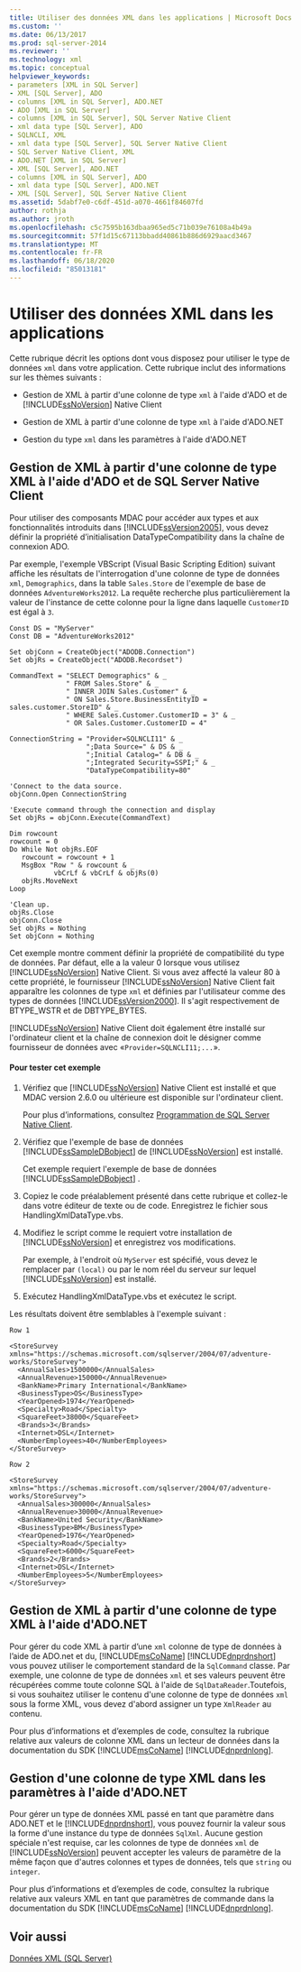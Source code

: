 ```yaml
---
title: Utiliser des données XML dans les applications | Microsoft Docs
ms.custom: ''
ms.date: 06/13/2017
ms.prod: sql-server-2014
ms.reviewer: ''
ms.technology: xml
ms.topic: conceptual
helpviewer_keywords:
- parameters [XML in SQL Server]
- XML [SQL Server], ADO
- columns [XML in SQL Server], ADO.NET
- ADO [XML in SQL Server]
- columns [XML in SQL Server], SQL Server Native Client
- xml data type [SQL Server], ADO
- SQLNCLI, XML
- xml data type [SQL Server], SQL Server Native Client
- SQL Server Native Client, XML
- ADO.NET [XML in SQL Server]
- XML [SQL Server], ADO.NET
- columns [XML in SQL Server], ADO
- xml data type [SQL Server], ADO.NET
- XML [SQL Server], SQL Server Native Client
ms.assetid: 5dabf7e0-c6df-451d-a070-4661f84607fd
author: rothja
ms.author: jroth
ms.openlocfilehash: c5c7595b163dbaa965ed5c71b039e76108a4b49a
ms.sourcegitcommit: 57f1d15c67113bbadd40861b886d6929aacd3467
ms.translationtype: MT
ms.contentlocale: fr-FR
ms.lasthandoff: 06/18/2020
ms.locfileid: "85013181"
---
```

# <a name="use-xml-data-in-applications"></a>Utiliser des données XML dans les applications
  Cette rubrique décrit les options dont vous disposez pour utiliser le type de données `xml` dans votre application. Cette rubrique inclut des informations sur les thèmes suivants :  
  
-   Gestion de XML à partir d'une colonne de type `xml` à l'aide d'ADO et de [!INCLUDE[ssNoVersion](../../includes/ssnoversion-md.md)] Native Client  
  
-   Gestion de XML à partir d'une colonne de type `xml` à l'aide d'ADO.NET  
  
-   Gestion du type `xml` dans les paramètres à l'aide d'ADO.NET  
  
## <a name="handling-xml-from-an-xml-type-column-by-using-ado-and-sql-server-native-client"></a>Gestion de XML à partir d'une colonne de type XML à l'aide d'ADO et de SQL Server Native Client  
 Pour utiliser des composants MDAC pour accéder aux types et aux fonctionnalités introduits dans [!INCLUDE[ssVersion2005](../../includes/ssversion2005-md.md)], vous devez définir la propriété d’initialisation DataTypeCompatibility dans la chaîne de connexion ADO.  
  
 Par exemple, l'exemple VBScript (Visual Basic Scripting Edition) suivant affiche les résultats de l'interrogation d'une colonne de type de données `xml`, `Demographics`, dans la table `Sales.Store` de l'exemple de base de données `AdventureWorks2012`. La requête recherche plus particulièrement la valeur de l'instance de cette colonne pour la ligne dans laquelle `CustomerID` est égal à `3`.  
  
```  
Const DS = "MyServer"  
Const DB = "AdventureWorks2012"  
  
Set objConn = CreateObject("ADODB.Connection")  
Set objRs = CreateObject("ADODB.Recordset")  
  
CommandText = "SELECT Demographics" & _  
              " FROM Sales.Store" & _  
              " INNER JOIN Sales.Customer" & _  
              " ON Sales.Store.BusinessEntityID = sales.customer.StoreID" & _  
              " WHERE Sales.Customer.CustomerID = 3" & _  
              " OR Sales.Customer.CustomerID = 4"  
  
ConnectionString = "Provider=SQLNCLI11" & _  
                   ";Data Source=" & DS & _  
                   ";Initial Catalog=" & DB & _  
                   ";Integrated Security=SSPI;" & _  
                   "DataTypeCompatibility=80"  
  
'Connect to the data source.  
objConn.Open ConnectionString  
  
'Execute command through the connection and display  
Set objRs = objConn.Execute(CommandText)  
  
Dim rowcount  
rowcount = 0  
Do While Not objRs.EOF  
   rowcount = rowcount + 1  
   MsgBox "Row " & rowcount & _  
           vbCrLf & vbCrLf & objRs(0)  
   objRs.MoveNext  
Loop  
  
'Clean up.  
objRs.Close  
objConn.Close  
Set objRs = Nothing  
Set objConn = Nothing  
```  
  
 Cet exemple montre comment définir la propriété de compatibilité du type de données. Par défaut, elle a la valeur 0 lorsque vous utilisez [!INCLUDE[ssNoVersion](../../includes/ssnoversion-md.md)] Native Client. Si vous avez affecté la valeur 80 à cette propriété, le fournisseur [!INCLUDE[ssNoVersion](../../includes/ssnoversion-md.md)] Native Client fait apparaître les colonnes de type `xml` et définies par l'utilisateur comme des types de données [!INCLUDE[ssVersion2000](../../includes/ssversion2000-md.md)]. Il s'agit respectivement de BTYPE_WSTR et de DBTYPE_BYTES.  
  
 [!INCLUDE[ssNoVersion](../../includes/ssnoversion-md.md)] Native Client doit également être installé sur l'ordinateur client et la chaîne de connexion doit le désigner comme fournisseur de données avec «`Provider=SQLNCLI11;...`».  
  
#### <a name="to-test-this-example"></a>Pour tester cet exemple  
  
1.  Vérifiez que [!INCLUDE[ssNoVersion](../../includes/ssnoversion-md.md)] Native Client est installé et que MDAC version 2.6.0 ou ultérieure est disponible sur l'ordinateur client.  
  
     Pour plus d’informations, consultez [Programmation de SQL Server Native Client](../native-client/sql-server-native-client-programming.md).  
  
2.  Vérifiez que l'exemple de base de données [!INCLUDE[ssSampleDBobject](../../includes/sssampledbobject-md.md)] de [!INCLUDE[ssNoVersion](../../includes/ssnoversion-md.md)] est installé.  
  
     Cet exemple requiert l'exemple de base de données [!INCLUDE[ssSampleDBobject](../../includes/sssampledbobject-md.md)] .  
  
3.  Copiez le code préalablement présenté dans cette rubrique et collez-le dans votre éditeur de texte ou de code. Enregistrez le fichier sous HandlingXmlDataType.vbs.  
  
4.  Modifiez le script comme le requiert votre installation de [!INCLUDE[ssNoVersion](../../includes/ssnoversion-md.md)] et enregistrez vos modifications.  
  
     Par exemple, à l'endroit où `MyServer` est spécifié, vous devez le remplacer par `(local)` ou par le nom réel du serveur sur lequel [!INCLUDE[ssNoVersion](../../includes/ssnoversion-md.md)] est installé.  
  
5.  Exécutez HandlingXmlDataType.vbs et exécutez le script.  
  
 Les résultats doivent être semblables à l'exemple suivant :  
  
```  
Row 1  
  
<StoreSurvey xmlns="https://schemas.microsoft.com/sqlserver/2004/07/adventure-works/StoreSurvey">  
  <AnnualSales>1500000</AnnualSales>  
  <AnnualRevenue>150000</AnnualRevenue>  
  <BankName>Primary International</BankName>  
  <BusinessType>OS</BusinessType>  
  <YearOpened>1974</YearOpened>  
  <Specialty>Road</Specialty>  
  <SquareFeet>38000</SquareFeet>  
  <Brands>3</Brands>  
  <Internet>DSL</Internet>  
  <NumberEmployees>40</NumberEmployees>  
</StoreSurvey>  
  
Row 2  
  
<StoreSurvey xmlns="https://schemas.microsoft.com/sqlserver/2004/07/adventure-works/StoreSurvey">  
  <AnnualSales>300000</AnnualSales>  
  <AnnualRevenue>30000</AnnualRevenue>  
  <BankName>United Security</BankName>  
  <BusinessType>BM</BusinessType>  
  <YearOpened>1976</YearOpened>  
  <Specialty>Road</Specialty>  
  <SquareFeet>6000</SquareFeet>  
  <Brands>2</Brands>  
  <Internet>DSL</Internet>  
  <NumberEmployees>5</NumberEmployees>  
</StoreSurvey>  
```  
  
## <a name="handling-xml-from-an-xml-type-column-by-using-adonet"></a>Gestion de XML à partir d'une colonne de type XML à l'aide d'ADO.NET  
 Pour gérer du code XML à partir d’une `xml` colonne de type de données à l’aide de ADO.net et du, [!INCLUDE[msCoName](../../includes/msconame-md.md)] [!INCLUDE[dnprdnshort](../../includes/dnprdnshort-md.md)] vous pouvez utiliser le comportement standard de la `SqlCommand` classe. Par exemple, une colonne de type de données `xml` et ses valeurs peuvent être récupérées comme toute colonne SQL à l'aide de `SqlDataReader`.Toutefois, si vous souhaitez utiliser le contenu d'une colonne de type de données `xml` sous la forme XML, vous devez d'abord assigner un type `XmlReader` au contenu.  
  
 Pour plus d’informations et d’exemples de code, consultez la rubrique relative aux valeurs de colonne XML dans un lecteur de données dans la documentation du SDK [!INCLUDE[msCoName](../../includes/msconame-md.md)] [!INCLUDE[dnprdnlong](../../includes/dnprdnlong-md.md)].  
  
## <a name="handling-an-xml-type-column-in-parameters-by-using-adonet"></a>Gestion d'une colonne de type XML dans les paramètres à l'aide d'ADO.NET  
 Pour gérer un type de données XML passé en tant que paramètre dans ADO.NET et le [!INCLUDE[dnprdnshort](../../includes/dnprdnshort-md.md)], vous pouvez fournir la valeur sous la forme d'une instance du type de données `SqlXml`. Aucune gestion spéciale n'est requise, car les colonnes de type de données `xml` de [!INCLUDE[ssNoVersion](../../includes/ssnoversion-md.md)] peuvent accepter les valeurs de paramètre de la même façon que d'autres colonnes et types de données, tels que `string` ou `integer`.  
  
 Pour plus d’informations et d’exemples de code, consultez la rubrique relative aux valeurs XML en tant que paramètres de commande dans la documentation du SDK [!INCLUDE[msCoName](../../includes/msconame-md.md)] [!INCLUDE[dnprdnlong](../../includes/dnprdnlong-md.md)].  
  
## <a name="see-also"></a>Voir aussi  
 [Données XML &#40;SQL Server&#41;](xml-data-sql-server.md)  
  
  
